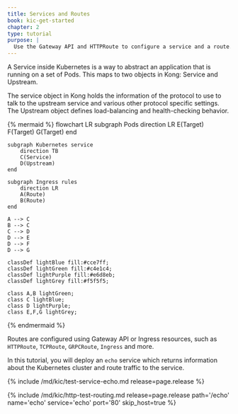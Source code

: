 ```yaml
---
title: Services and Routes
book: kic-get-started
chapter: 2
type: tutorial
purpose: |
  Use the Gateway API and HTTPRoute to configure a service and a route. Explain how the HTTPRoute translates to Kong Gateway entities.
---
```


A Service inside Kubernetes is a way to abstract an application that is running on a set of Pods. This maps to two objects in Kong: Service and Upstream.

The service object in Kong holds the information of the protocol to use to talk to the upstream service and various other protocol specific settings. The Upstream object defines load-balancing and health-checking behavior.

<!--vale off-->
{% mermaid %}
flowchart LR
    subgraph Pods
        direction LR
        E(Target)
        F(Target)
        G(Target)
    end

    subgraph Kubernetes service
        direction TB
        C(Service)
        D(Upstream)
    end
    
    subgraph Ingress rules
        direction LR
        A(Route)
        B(Route)
    end

    A --> C
    B --> C
    C --> D
    D --> E
    D --> F
    D --> G

    classDef lightBlue fill:#cce7ff;
    classDef lightGreen fill:#c4e1c4;
    classDef lightPurple fill:#e6d8eb;
    classDef lightGrey fill:#f5f5f5;

    class A,B lightGreen;
    class C lightBlue;
    class D lightPurple;
    class E,F,G lightGrey;
{% endmermaid %}
<!--vale on-->

Routes are configured using Gateway API or Ingress resources, such as `HTTPRoute`, `TCPRoute`, `GRPCRoute`, `Ingress` and more.

In this tutorial, you will deploy an `echo` service which returns information about the Kubernetes cluster and route traffic to the service.

{% include /md/kic/test-service-echo.md release=page.release %}

{% include /md/kic/http-test-routing.md release=page.release path='/echo' name='echo' service='echo' port='80' skip_host=true %}
